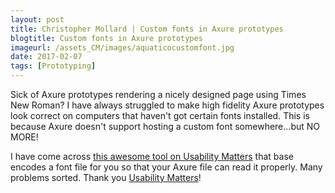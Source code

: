 ```yaml
---
layout: post
title: Christopher Mollard | Custom fonts in Axure prototypes
blogtitle: Custom fonts in Axure prototypes
imageurl: /assets_CM/images/aquaticocustomfont.jpg
date: 2017-02-07
tags: [Prototyping]
---
```

<p>
Sick of Axure prototypes rendering a nicely designed page using Times New Roman?  I have always struggled to make high fidelity Axure prototypes look correct on computers that haven't got certain fonts installed.  This is because Axure doesn't support hosting a custom font somewhere...but NO MORE!
</p>
<p>
I have come across <a href="http://usabilitymatters.com/tools/axure_font_embed/#" target="_blank">this awesome tool on Usability Matters</a> that base encodes a font file for you so that your Axure file can read it properly.  Many problems sorted.  Thank you <a href="http://usabilitymatters.com/" target="_blank">Usability Matters</a>!
</p>